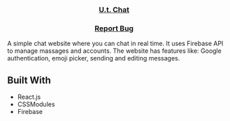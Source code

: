 <h3 align="center">
    <a href="https://unisltu.github.io/ut-chat/">U.t. Chat</a> &nbsp; &nbsp;
</h3>

<h3 align="center">
    <a href="https://github.com/UnisLTU/portfolio/issues">Report Bug</a> &nbsp; &nbsp;
</h3>

A simple chat website where you can chat in real time. It uses Firebase API to manage massages and accounts. The website has features like: Google authentication, emoji picker, sending and editing messages.<br/>

## Built With

- React.js
- CSSModules
- Firebase
